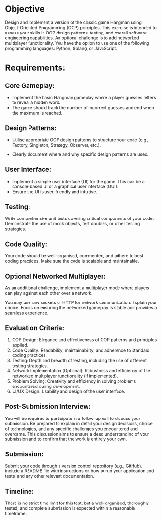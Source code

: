 # Objective

Design and implement a version of the classic game Hangman using Object-Oriented
Programming (OOP) principles. This exercise is intended to assess your skills in OOP
design patterns, testing, and overall software engineering capabilities. An optional challenge
is to add networked multiplayer functionality. You have the option to use one of the following
programming languages: Python, Golang, or JavaScript.

# Requirements:

## Core Gameplay:

- Implement the basic Hangman gameplay where a player guesses letters to reveal a hidden
word.
- The game should track the number of incorrect guesses and end when the maximum is
reached.

## Design Patterns:

- Utilise appropriate OOP design patterns to structure your code (e.g., Factory, Singleton,
Strategy, Observer, etc.).

- Clearly document where and why specific design patterns are used.

## User Interface:
- Implement a simple user interface (UI) for the game. This can be a console-based UI or a
graphical user interface (GUI).
- Ensure the UI is user-friendly and intuitive.

## Testing:
Write comprehensive unit tests covering critical components of your code.
Demonstrate the use of mock objects, test doubles, or other testing strategies.

## Code Quality:
Your code should be well-organised, commented, and adhere to best coding practices.
Make sure the code is scalable and maintainable.

## Optional Networked Multiplayer:
As an additional challenge, implement a multiplayer mode where players can play against
each other over a network.

You may use raw sockets or HTTP for network communication. Explain your choice.
Focus on ensuring the networked gameplay is stable and provides a seamless experience.

## Evaluation Criteria:
1. OOP Design: Elegance and effectiveness of OOP patterns and principles applied.
2. Code Quality: Readability, maintainability, and adherence to standard coding
practices.
3. Testing: Depth and breadth of testing, including the use of different testing
strategies.
4. Network Implementation (Optional): Robustness and efficiency of the networked
multiplayer functionality (if implemented).
5. Problem Solving: Creativity and efficiency in solving problems encountered during
development.
6. UI/UX Design: Usability and design of the user interface.


## Post-Submission Interview:
You will be required to participate in a follow-up call to discuss your submission.
Be prepared to explain in detail your design decisions, choice of technologies, and any
specific challenges you encountered and overcame.
This discussion aims to ensure a deep understanding of your submission and to confirm that
the work is entirely your own.

## Submission:
Submit your code through a version control repository (e.g., GitHub).
Include a README file with instructions on how to run your application and tests, and any
other relevant documentation.

## Timeline:
There is no strict time limit for this test, but a well-organised, thoroughly tested, and
complete submission is expected within a reasonable timeframe.